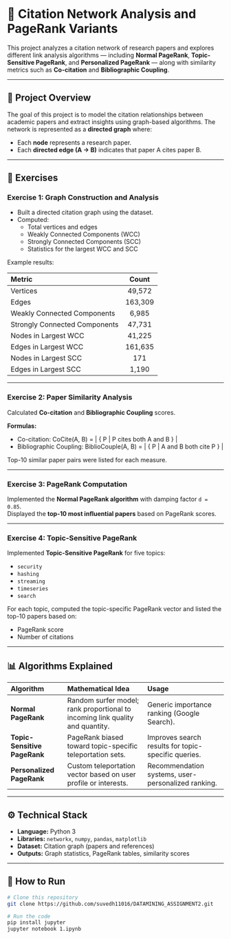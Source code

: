 # 📘 Citation Network Analysis and PageRank Variants

This project analyzes a citation network of research papers and explores different link analysis algorithms — including **Normal PageRank**, **Topic-Sensitive PageRank**, and **Personalized PageRank** — along with similarity metrics such as **Co-citation** and **Bibliographic Coupling**.

---

## 🧩 Project Overview

The goal of this project is to model the citation relationships between academic papers and extract insights using graph-based algorithms. The network is represented as a **directed graph** where:
- Each **node** represents a research paper.
- Each **directed edge (A → B)** indicates that paper A cites paper B.

---

## 📂 Exercises

### **Exercise 1: Graph Construction and Analysis**
- Built a directed citation graph using the dataset.
- Computed:
  - Total vertices and edges
  - Weakly Connected Components (WCC)
  - Strongly Connected Components (SCC)
  - Statistics for the largest WCC and SCC

Example results:

| Metric | Count |
|:------------------------------|:------:|
| Vertices | 49,572 |
| Edges | 163,309 |
| Weakly Connected Components | 6,985 |
| Strongly Connected Components | 47,731 |
| Nodes in Largest WCC | 41,225 |
| Edges in Largest WCC | 161,635 |
| Nodes in Largest SCC | 171 |
| Edges in Largest SCC | 1,190 |

---

### **Exercise 2: Paper Similarity Analysis**
Calculated **Co-citation** and **Bibliographic Coupling** scores.

**Formulas:**
- Co-citation: CoCite(A, B) = | { P | P cites both A and B } |
- Bibliographic Coupling: BiblioCouple(A, B) = | { P | A and B both cite P } |


Top-10 similar paper pairs were listed for each measure.

---

### **Exercise 3: PageRank Computation**
Implemented the **Normal PageRank algorithm** with damping factor `d = 0.85`.  
Displayed the **top-10 most influential papers** based on PageRank scores.

---

### **Exercise 4: Topic-Sensitive PageRank**
Implemented **Topic-Sensitive PageRank** for five topics:
- `security`
- `hashing`
- `streaming`
- `timeseries`
- `search`

For each topic, computed the topic-specific PageRank vector and listed the top-10 papers based on:
- PageRank score
- Number of citations

---

## 📊 Algorithms Explained

| Algorithm | Mathematical Idea | Usage |
|:-----------|:------------------|:------|
| **Normal PageRank** | Random surfer model; rank proportional to incoming link quality and quantity. | Generic importance ranking (Google Search). |
| **Topic-Sensitive PageRank** | PageRank biased toward topic-specific teleportation sets. | Improves search results for topic-specific queries. |
| **Personalized PageRank** | Custom teleportation vector based on user profile or interests. | Recommendation systems, user-personalized ranking. |

---

## ⚙️ Technical Stack
- **Language:** Python 3  
- **Libraries:** `networkx`, `numpy`, `pandas`, `matplotlib`
- **Dataset:** Citation graph (papers and references)
- **Outputs:** Graph statistics, PageRank tables, similarity scores

---

## 🚀 How to Run

```bash
# Clone this repository
git clone https://github.com/suvedh11016/DATAMINING_ASSIGNMENT2.git

# Run the code
pip install jupyter
jupyter notebook 1.ipynb
